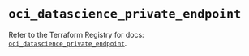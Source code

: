 # `oci_datascience_private_endpoint`

Refer to the Terraform Registry for docs: [`oci_datascience_private_endpoint`](https://registry.terraform.io/providers/oracle/oci/6.18.0/docs/resources/datascience_private_endpoint).
